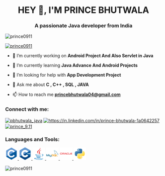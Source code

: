 <h1 align="center">HEY 👋, I'M PRINCE BHUTWALA</h1>
<h3 align="center">A passionate Java developer from India</h3>

<p align="left"> <img src="https://komarev.com/ghpvc/?username=prince0911&label=Profile%20views&color=0e75b6&style=flat" alt="prince0911" /> </p>

<p align="left"> <a href="https://github.com/ryo-ma/github-profile-trophy"><img src="https://github-profile-trophy.vercel.app/?username=prince0911" alt="prince0911" /></a> </p>

- 🔭 I’m currently working on **Android Project And Also Servlet in Java**

- 🌱 I’m currently learning **Java Advance And Android Projects**

- 🤝 I’m looking for help with **App Development Project**

- 💬 Ask me about **C , C++ , SQL , JAVA**

- 📫 How to reach me **princebhutwala04@gmail.com**

<h3 align="left">Connect with me:</h3>
<p align="left">
<a href="https://twitter.com/pbhutwala_java" target="blank"><img align="center" src="https://raw.githubusercontent.com/rahuldkjain/github-profile-readme-generator/master/src/images/icons/Social/twitter.svg" alt="pbhutwala_java" height="30" width="40" /></a>
<a href="https://linkedin.com/in/https://in.linkedin.com/in/prince-bhutwala-1a0642257" target="blank"><img align="center" src="https://raw.githubusercontent.com/rahuldkjain/github-profile-readme-generator/master/src/images/icons/Social/linked-in-alt.svg" alt="https://in.linkedin.com/in/prince-bhutwala-1a0642257" height="30" width="40" /></a>
<a href="https://instagram.com/prince_9.11" target="blank"><img align="center" src="https://raw.githubusercontent.com/rahuldkjain/github-profile-readme-generator/master/src/images/icons/Social/instagram.svg" alt="prince_9.11" height="30" width="40" /></a>
</p>

<h3 align="left">Languages and Tools:</h3>
<p align="left"> <a href="https://www.cprogramming.com/" target="_blank" rel="noreferrer"> <img src="https://raw.githubusercontent.com/devicons/devicon/master/icons/c/c-original.svg" alt="c" width="40" height="40"/> </a> <a href="https://www.w3schools.com/cpp/" target="_blank" rel="noreferrer"> <img src="https://raw.githubusercontent.com/devicons/devicon/master/icons/cplusplus/cplusplus-original.svg" alt="cplusplus" width="40" height="40"/> </a> <a href="https://www.java.com" target="_blank" rel="noreferrer"> <img src="https://raw.githubusercontent.com/devicons/devicon/master/icons/java/java-original.svg" alt="java" width="40" height="40"/> </a> <a href="https://www.mysql.com/" target="_blank" rel="noreferrer"> <img src="https://raw.githubusercontent.com/devicons/devicon/master/icons/mysql/mysql-original-wordmark.svg" alt="mysql" width="40" height="40"/> </a> <a href="https://www.oracle.com/" target="_blank" rel="noreferrer"> <img src="https://raw.githubusercontent.com/devicons/devicon/master/icons/oracle/oracle-original.svg" alt="oracle" width="40" height="40"/> </a> <a href="https://www.python.org" target="_blank" rel="noreferrer"> <img src="https://raw.githubusercontent.com/devicons/devicon/master/icons/python/python-original.svg" alt="python" width="40" height="40"/> </a> </p>

<p><img align="center" src="https://github-readme-stats.vercel.app/api/top-langs?username=prince0911&show_icons=true&locale=en&layout=compact" alt="prince0911" /></p>
